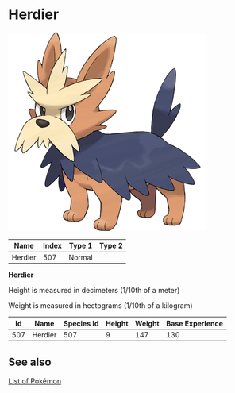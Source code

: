 # Herdier


![Herdier](images/507.png)

| **Name** | **Index** | **Type 1** | **Type 2** |
|----|----|----|----|
| Herdier | 507 | Normal  |  |

**Herdier** 


Height is measured in decimeters (1/10th of a meter)

Weight is measured in hectograms (1/10th of a kilogram)

| **Id** | **Name** | **Species Id** | **Height** | **Weight** | **Base Experience** |
|--------|----------|----------------|------------|------------|---------------------|
| 507 | Herdier | 507 | 9 | 147 | 130 |


## See also

[List of Pokémon](../pokemon.md)

